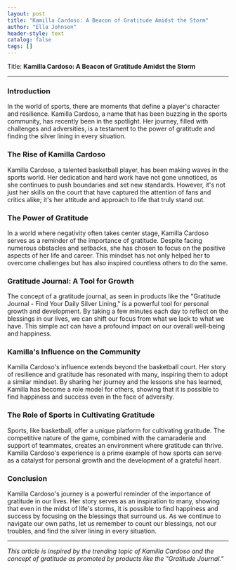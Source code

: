 ```yaml
---
layout: post
title: "Kamilla Cardoso: A Beacon of Gratitude Amidst the Storm"
author: "Ella Johnson"
header-style: text
catalog: false
tags: []
---
```


Title: **Kamilla Cardoso: A Beacon of Gratitude Amidst the Storm**

---

### Introduction

In the world of sports, there are moments that define a player's character and resilience. Kamilla Cardoso, a name that has been buzzing in the sports community, has recently been in the spotlight. Her journey, filled with challenges and adversities, is a testament to the power of gratitude and finding the silver lining in every situation.

### The Rise of Kamilla Cardoso

Kamilla Cardoso, a talented basketball player, has been making waves in the sports world. Her dedication and hard work have not gone unnoticed, as she continues to push boundaries and set new standards. However, it's not just her skills on the court that have captured the attention of fans and critics alike; it's her attitude and approach to life that truly stand out.

### The Power of Gratitude

In a world where negativity often takes center stage, Kamilla Cardoso serves as a reminder of the importance of gratitude. Despite facing numerous obstacles and setbacks, she has chosen to focus on the positive aspects of her life and career. This mindset has not only helped her to overcome challenges but has also inspired countless others to do the same.

### Gratitude Journal: A Tool for Growth

The concept of a gratitude journal, as seen in products like the "Gratitude Journal - Find Your Daily Silver Lining," is a powerful tool for personal growth and development. By taking a few minutes each day to reflect on the blessings in our lives, we can shift our focus from what we lack to what we have. This simple act can have a profound impact on our overall well-being and happiness.

### Kamilla's Influence on the Community

Kamilla Cardoso's influence extends beyond the basketball court. Her story of resilience and gratitude has resonated with many, inspiring them to adopt a similar mindset. By sharing her journey and the lessons she has learned, Kamilla has become a role model for others, showing that it is possible to find happiness and success even in the face of adversity.

### The Role of Sports in Cultivating Gratitude

Sports, like basketball, offer a unique platform for cultivating gratitude. The competitive nature of the game, combined with the camaraderie and support of teammates, creates an environment where gratitude can thrive. Kamilla Cardoso's experience is a prime example of how sports can serve as a catalyst for personal growth and the development of a grateful heart.

### Conclusion

Kamilla Cardoso's journey is a powerful reminder of the importance of gratitude in our lives. Her story serves as an inspiration to many, showing that even in the midst of life's storms, it is possible to find happiness and success by focusing on the blessings that surround us. As we continue to navigate our own paths, let us remember to count our blessings, not our troubles, and find the silver lining in every situation.

---

*This article is inspired by the trending topic of Kamilla Cardoso and the concept of gratitude as promoted by products like the "Gratitude Journal."*